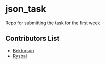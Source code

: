 # json_task
Repo for submitting the task for the first week

## Contributors List
- [Bektursun](https://github.com/dadaday) 
- [Rysbai](https://github.com/Rysbai/json_task)
